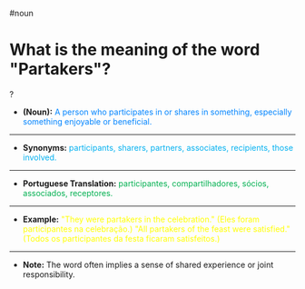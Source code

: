 
#noun
# What is the meaning of the word "Partakers"?
?
* **(Noun):** <span style="color:rgb(0, 132, 255)">A person who participates in or shares in something, especially something enjoyable or beneficial.</span>
---
* **Synonyms:** <span style="color:rgb(0, 176, 240)">participants, sharers, partners, associates, recipients, those involved.</span>
---
* **Portuguese Translation:** <span style="color:rgb(0, 176, 80)">participantes, compartilhadores, sócios, associados, receptores.</span>
---
* **Example:** <span style="color:rgb(255, 255, 0)">"They were partakers in the celebration." (Eles foram participantes na celebração.)</span>  <span style="color:rgb(255, 255, 0)">"All partakers of the feast were satisfied." (Todos os participantes da festa ficaram satisfeitos.)</span>
---
* **Note:** The word often implies a sense of shared experience or joint responsibility.
<!--SR:!2025-07-29,60,310-->


